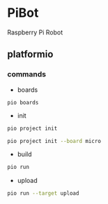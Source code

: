 # PiBot
Raspberry Pi Robot

## platformio

### commands
- boards
```shell
pio boards
```

- init
```bash
pio project init

pio project init --board micro
```

- build
```bash
pio run
```

- upload
```bash
pio run --target upload
```
